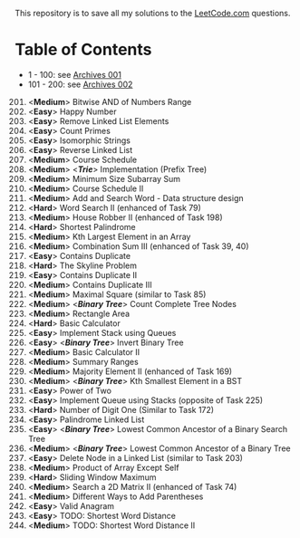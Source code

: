 This repository is to save all my solutions to the [LeetCode.com][LeetCode]
questions.


Table of Contents
=================

- 1 - 100: see [Archives 001][archive001]
- 101 - 200: see [Archives 002][archive002]


201. \<**Medium**>  Bitwise AND of Numbers Range
202. \<**Easy**>    Happy Number
203. \<**Easy**>    Remove Linked List Elements
204. \<**Easy**>    Count Primes
205. \<**Easy**>    Isomorphic Strings
206. \<**Easy**>    Reverse Linked List
207. \<**Medium**>  Course Schedule
208. \<**Medium**>  <***Trie***> Implementation (Prefix Tree)
209. \<**Medium**>  Minimum Size Subarray Sum
210. \<**Medium**>  Course Schedule II
211. \<**Medium**>  Add and Search Word - Data structure design
212. \<**Hard**>    Word Search II (enhanced of Task 79)
213. \<**Medium**>  House Robber II (enhanced of Task 198)
214. \<**Hard**>    Shortest Palindrome
215. \<**Medium**>  Kth Largest Element in an Array
216. \<**Medium**>  Combination Sum III (enhanced of Task 39, 40)
217. \<**Easy**>    Contains Duplicate
218. \<**Hard**>    The Skyline Problem
219. \<**Easy**>    Contains Duplicate II
220. \<**Medium**>  Contains Duplicate III
221. \<**Medium**>  Maximal Square (similar to Task 85)
222. \<**Medium**>  \<***Binary Tree***> Count Complete Tree Nodes
223. \<**Medium**>  Rectangle Area
224. \<**Hard**>    Basic Calculator
225. \<**Easy**>    Implement Stack using Queues
226. \<**Easy**>    \<***Binary Tree***> Invert Binary Tree
227. \<**Medium**>  Basic Calculator II
228. \<**Medium**>  Summary Ranges
229. \<**Medium**>  Majority Element II (enhanced of Task 169)
230. \<**Medium**>  \<***Binary Tree***> Kth Smallest Element in a BST
231. \<**Easy**>    Power of Two
232. \<**Easy**>    Implement Queue using Stacks (opposite of Task 225)
233. \<**Hard**>    Number of Digit One (Similar to Task 172)
234. \<**Easy**>    Palindrome Linked List
235. \<**Easy**>    \<***Binary Tree***> Lowest Common Ancestor of a Binary Search Tree
236. \<**Medium**>  \<***Binary Tree***> Lowest Common Ancestor of a Binary Tree
237. \<**Easy**>    Delete Node in a Linked List (similar to Task 203)
238. \<**Medium**>  Product of Array Except Self
239. \<**Hard**>    Sliding Window Maximum
240. \<**Medium**>  Search a 2D Matrix II (enhanced of Task 74)
241. \<**Medium**>  Different Ways to Add Parentheses
242. \<**Easy**>    Valid Anagram
243. \<**Easy**>    TODO: Shortest Word Distance
244. \<**Medium**>  TODO: Shortest Word Distance II


[LeetCode]: https://leetcode.com/problemset/all/
[archive001]: /archives001
[archive002]: /archives002
